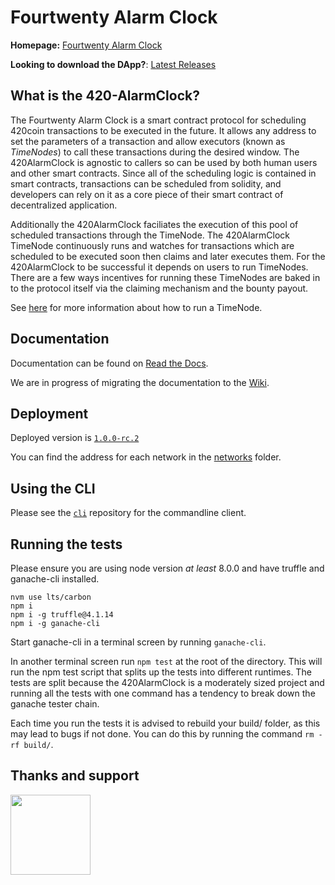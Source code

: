 # Fourtwenty Alarm Clock


__Homepage:__ [Fourtwenty Alarm Clock](http://420integrated.com/420alarmclock/)

__Looking to download the DApp?__: [Latest Releases](https://github.com/420integrated/fourtwenty-alarm-clock-dapp/releases)

## What is the 420-AlarmClock?

The Fourtwenty Alarm Clock is a smart contract protocol for scheduling 420coin transactions 
to be executed in the future. It allows any address to set the parameters of a transaction and 
allow executors (known as _TimeNodes_) to call these transactions during the desired window. 
The 420AlarmClock is agnostic to callers so can be used by both human users and other smart contracts. 
Since all of the scheduling logic is contained in smart contracts, transactions can be scheduled 
from solidity, and developers can rely on it as a core piece of their smart contract of decentralized application.

Additionally the 420AlarmClock faciliates the execution of this pool of scheduled transactions through the TimeNode. 
The 420AlarmClock TimeNode continuously runs and watches for transactions which are scheduled to be executed soon 
then claims and later executes them. For the 420AlarmClock to be successful it depends on users to run TimeNodes. 
There are a few ways incentives for running these TimeNodes are baked in to the protocol itself via the claiming
mechanism and the bounty payout.

See [here](https://blog.chronologic.network/how-to-prove-day-ownership-to-be-a-timenode-3dc1333c74ef) for more information about how to run a TimeNode.

## Documentation

Documentation can be found on [Read the Docs](https://fourtwenty-alarm-clock.readthedocs.io/en/latest/).

We are in progress of migrating the documentation to the [Wiki](https://github.com/fourtwenty-alarm-clock/fourtwenty-alarm-clock/wiki).

## Deployment

Deployed version is [`1.0.0-rc.2`](https://github.com/fourtwenty-alarm-clock/fourtwenty-alarm-clock/releases/tag/v1.0.0-rc.2)

You can find the address for each network in the [networks](https://github.com/fourtwenty-alarm-clock/fourtwenty-alarm-clock/tree/master/networks/) folder. 

## Using the CLI

Please see the [`cli`](https://github.com/fourtwenty-alarm-clock/cli) repository for the commandline client.

## Running the tests

Please ensure you are using node version _at least_ 8.0.0 and have truffle and ganache-cli installed.

```
nvm use lts/carbon
npm i
npm i -g truffle@4.1.14 
npm i -g ganache-cli
```

Start ganache-cli in a terminal screen by running `ganache-cli`.

In another terminal screen run `npm test` at the root of the directory. This will run the npm test script that 
splits up the tests into different runtimes. The tests are split because the 420AlarmClock is a moderately sized project and 
running all the tests with one command has a tendency to break down the ganache tester chain.

Each time you run the tests it is advised to rebuild your build/ folder, as this may lead to bugs if not done. You 
can do this by running the command `rm -rf build/`.

## Thanks and support
[<img src="https://s3.amazonaws.com/chronologic.network/ChronoLogic_logo.svg" width="128px">](https://github.com/chronologic)
